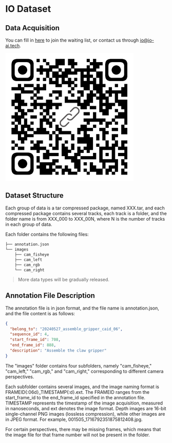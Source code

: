 # IO Dataset

## Data Acquisition

You can fill in [here](https://forms.gle/fDdyipTKDZaL34zC6) to join the waiting list, or contact us through [io@io-ai.tech](mailto:io@io-ai.tech).


![waiting_list](assets/waiting_list_form.png)

## Dataset Structure

Each group of data is a tar compressed package, named XXX.tar, and each compressed package contains several tracks, each track is a folder, and the folder name is from XXX_000 to XXX_00N, where N is the number of tracks in each group of data.


Each folder contains the following files:

```
├── annotation.json
└── images
    ├── cam_fisheye
    ├── cam_left
    ├── cam_rgb
    └── cam_right
```

> More data types will be gradually released.

## Annotation File Description

The annotation file is in json format, and the file name is annotation.json, and the file content is as follows:

```json
{
  "belong_to": "20240527_assemble_gripper_caid_06",
  "sequence_id": 4,
  "start_frame_id": 708,
  "end_frame_id": 888,
  "description": "Assemble the claw gripper"
}

```

The "images" folder contains four subfolders, namely "cam_fisheye," "cam_left," "cam_rgb," and "cam_right," corresponding to different camera perspectives.

Each subfolder contains several images, and the image naming format is FRAMEID{:06d}_TIMESTAMP{:d}.ext. The FRAMEID ranges from the start_frame_id to the end_frame_id specified in the annotation file. TIMESTAMP represents the timestamp of the image acquisition, measured in nanoseconds, and ext denotes the image format. Depth images are 16-bit single-channel PNG images (lossless compression), while other images are in JPEG format. For example, 001505_1716792351875812408.jpg.

For certain perspectives, there may be missing frames, which means that the image file for that frame number will not be present in the folder.